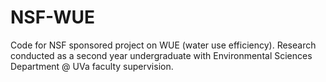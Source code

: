 # NSF-WUE
Code for NSF sponsored project on WUE (water use efficiency). Research conducted as a second year undergraduate with Environmental Sciences Department @ UVa faculty supervision. 
